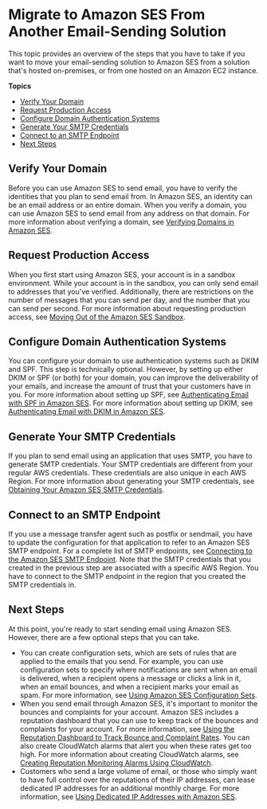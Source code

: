 # Migrate to Amazon SES From Another Email\-Sending Solution<a name="send-email-getting-started-migrate"></a>

This topic provides an overview of the steps that you have to take if you want to move your email\-sending solution to Amazon SES from a solution that's hosted on\-premises, or from one hosted on an Amazon EC2 instance\.

**Topics**
+ [Verify Your Domain](#send-email-getting-started-migrate-verify-domain)
+ [Request Production Access](#send-email-getting-started-migrate-request-production-access)
+ [Configure Domain Authentication Systems](#send-email-getting-started-migrate-configure-authentication)
+ [Generate Your SMTP Credentials](#send-email-getting-started-migrate-generate-credentials)
+ [Connect to an SMTP Endpoint](#send-email-getting-started-migrate-connect-to-endpoint)
+ [Next Steps](#send-email-getting-started-migrate-next-steps)

## Verify Your Domain<a name="send-email-getting-started-migrate-verify-domain"></a>

Before you can use Amazon SES to send email, you have to verify the identities that you plan to send email from\. In Amazon SES, an identity can be an email address or an entire domain\. When you verify a domain, you can use Amazon SES to send email from any address on that domain\. For more information about verifying a domain, see [Verifying Domains in Amazon SES](verify-domains.md)\.

## Request Production Access<a name="send-email-getting-started-migrate-request-production-access"></a>

When you first start using Amazon SES, your account is in a sandbox environment\. While your account is in the sandbox, you can only send email to addresses that you've verified\. Additionally, there are restrictions on the number of messages that you can send per day, and the number that you can send per second\. For more information about requesting production access, see [Moving Out of the Amazon SES Sandbox](request-production-access.md)\.

## Configure Domain Authentication Systems<a name="send-email-getting-started-migrate-configure-authentication"></a>

You can configure your domain to use authentication systems such as DKIM and SPF\. This step is technically optional\. However, by setting up either DKIM or SPF \(or both\) for your domain, you can improve the deliverability of your emails, and increase the amount of trust that your customers have in you\. For more information about setting up SPF, see [Authenticating Email with SPF in Amazon SES](send-email-authentication-spf.md)\. For more information about setting up DKIM, see [Authenticating Email with DKIM in Amazon SES](send-email-authentication-dkim.md)\.

## Generate Your SMTP Credentials<a name="send-email-getting-started-migrate-generate-credentials"></a>

If you plan to send email using an application that uses SMTP, you have to generate SMTP credentials\. Your SMTP credentials are different from your regular AWS credentials\. These credentials are also unique in each AWS Region\. For more information about generating your SMTP credentials, see [Obtaining Your Amazon SES SMTP Credentials](smtp-credentials.md)\. 

## Connect to an SMTP Endpoint<a name="send-email-getting-started-migrate-connect-to-endpoint"></a>

If you use a message transfer agent such as postfix or sendmail, you have to update the configuration for that application to refer to an Amazon SES SMTP endpoint\. For a complete list of SMTP endpoints, see [Connecting to the Amazon SES SMTP Endpoint](smtp-connect.md)\. Note that the SMTP credentials that you created in the previous step are associated with a specific AWS Region\. You have to connect to the SMTP endpoint in the region that you created the SMTP credentials in\.

## Next Steps<a name="send-email-getting-started-migrate-next-steps"></a>

At this point, you're ready to start sending email using Amazon SES\. However, there are a few optional steps that you can take\.
+ You can create configuration sets, which are sets of rules that are applied to the emails that you send\. For example, you can use configuration sets to specify where notifications are sent when an email is delivered, when a recipient opens a message or clicks a link in it, when an email bounces, and when a recipient marks your email as spam\. For more information, see [Using Amazon SES Configuration Sets](using-configuration-sets.md)\.
+ When you send email through Amazon SES, it's important to monitor the bounces and complaints for your account\. Amazon SES includes a reputation dashboard that you can use to keep track of the bounces and complaints for your account\. For more information, see [Using the Reputation Dashboard to Track Bounce and Complaint Rates](reputation-dashboard-dg.md)\. You can also create CloudWatch alarms that alert you when these rates get too high\. For more information about creating CloudWatch alarms, see [Creating Reputation Monitoring Alarms Using CloudWatch](reputationdashboard-cloudwatch-alarm.md)\.
+ Customers who send a large volume of email, or those who simply want to have full control over the reputations of their IP addresses, can lease dedicated IP addresses for an additional monthly charge\. For more information, see [Using Dedicated IP Addresses with Amazon SES](dedicated-ip.md)\.